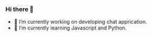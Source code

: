### Hi there 👋

- 🔭 I’m currently working on developing chat apprication.
- 🌱 I’m currently learning Javascript and Python.
